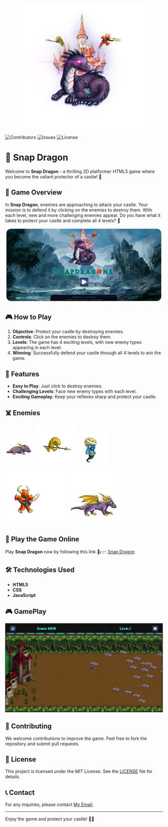 <br/>
<div align="center">
  <a href="https://github.com/dulanjayabhanu/SnapDragon">
    <img src="assets/wall.webp" alt="Snap Dragon" width="400" height="400">
  </a>
</div>

![Contributors](https://img.shields.io/github/contributors/dulanjayabhanu/SnapDragon?color=dark-green) ![Issues](https://img.shields.io/github/issues/dulanjayabhanu/SnapDragon) ![License](https://img.shields.io/github/license/dulanjayabhanu/SnapDragon)

# 🐉 Snap Dragon

Welcome to **Snap Dragon** - a thrilling 2D platformer HTML5 game where you become the valiant protector of a castle! 🏰

## 🌟 Game Overview

In **Snap Dragon**, enemies are approaching to attack your castle. Your mission is to defend it by clicking on the enemies to destroy them. With each level, new and more challenging enemies appear. Do you have what it takes to protect your castle and complete all 4 levels? 🚀

<div align="center">
  <img src="assets/snapdragonswall.webp" alt="Snap Dragon">
</div>

## 🎮 How to Play

1. **Objective**: Protect your castle by destroying enemies.
2. **Controls**: Click on the enemies to destroy them.
3. **Levels**: The game has 4 exciting levels, with new enemy types appearing in each level.
4. **Winning**: Successfully defend your castle through all 4 levels to win the game.

## 🚀 Features

- **Easy to Play**: Just click to destroy enemies.
- **Challenging Levels**: Face new enemy types with each level.
- **Exciting Gameplay**: Keep your reflexes sharp and protect your castle.

## ☠️ Enemies

![Monster 1](assets/monster1.gif)
![Monster 2](assets/monster2.gif)
![Monster 3](assets/monster3.gif)
![Monster 4](assets/monster4.gif)
![Monster 5](assets/monster5.gif)

## 🔗 Play the Game Online

Play **Snap Dragon** now by following this link 🤩👉: [Snap Dragon](https://dulanjayabhanu.github.io/SnapDragon/)

## 🛠️ Technologies Used

- **HTML5**
- **CSS**
- **JavaScript**

## 🎮 GamePlay

![gameplay 1](assets/snapdragon_game.gif)

## 🤝 Contributing

We welcome contributions to improve the game. Feel free to fork the repository and submit pull requests.

## 📄 License

This project is licensed under the MIT License. See the [LICENSE](LICENSE) file for details.

## 📞 Contact

For any inquiries, please contact [My Email](mailto:dulanjayawebs@gmail.com).

---

Enjoy the game and protect your castle! 🏰🔥
